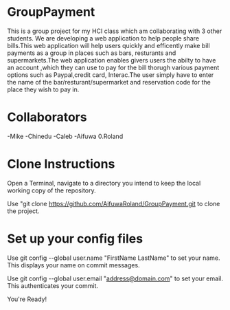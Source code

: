# GroupPayment
This is a group project for my HCI class which am collaborating with 3 other students. We are developing a web application to help people share bills.This web application will help users quickly and efficently make bill payments as a group in places such as bars, resturants and supermarkets.The web application enables givers users the abilty to have an account ,which they can use to pay for the bill thorugh various payment options such as Paypal,credit card, Interac.The user simply have to enter the name of the bar/resturant/supermarket and reservation code for the place they wish to pay in.

# Collaborators

-Mike -Chinedu -Caleb -Aifuwa 0.Roland

# Clone Instructions

Open a Terminal, navigate to a directory you intend to keep the local working copy of the repository.

Use "git clone https://github.com/AifuwaRoland/GroupPayment.git to clone the project.

# Set up your config files

Use git config --global user.name "FirstName LastName" to set your name. This displays your name on commit messages.

Use git config --global user.email "address@domain.com" to set your email. This authenticates your commit.

You're Ready!

